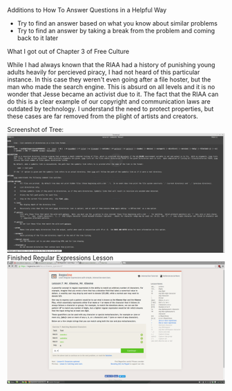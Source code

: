 Additions to How To Answer Questions in a Helpful Way
* Try to find an answer based on what you know about similar problems
* Try to find an answer by taking a break from the problem and coming back to it later

What I got out of Chapter 3 of Free Culture

While I had always known that the RIAA had a history of punishing young adults heavily for percieved piracy, I had not heard of this particular instance. In this case they weren't even going after a file hoster, but the man who made the search engine. This is absurd on all levels and it is no wonder that Jesse became an activist due to it. The fact that the RIAA can do this is a clear example of our copyright and communication laws are outdated by technology. I understand the need to protect properties, but these cases are far removed from the plight of artists and creators.

Screenshot of Tree: ![Tree](images/tree.png)
Finished Regular Expressions Lesson ![regex](images/lab1Reg.png)
